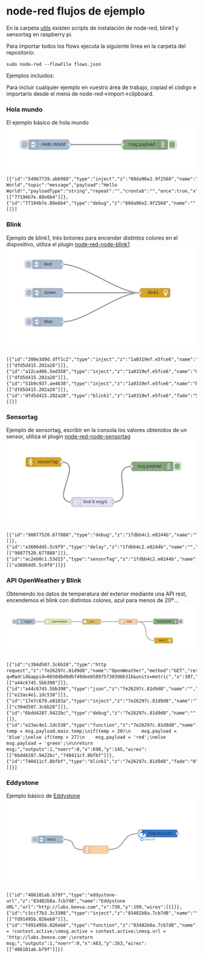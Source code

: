 # node-red flujos de ejemplo

En la carpeta [utils](https://github.com/hackbeersRPI/node/tree/master/utils) existen scripts de instalación de node-red, blink1 y sensortag en raspberry pi.

Para importar todos los flows ejecuta la siguiente linea en la carpeta del repositorio:
```
sudo node-red --flowFile flows.json 
```

Ejemplos incluidos:

Para incluir cualquier ejemplo en vuestro área de trabajo, copiad el código e importarlo desde el menú de node-red->import->clipboard.

### Hola mundo
El ejemplo básico de hola mundo
![Hello World](https://github.com/hackbeersRPI/node/blob/master/static/holamundo.png)
```
[{"id":"54967739.ab6988","type":"inject","z":"60da96e2.9f2568","name":"Hello World","topic":"message","payload":"Hello World!","payloadType":"string","repeat":"","crontab":"","once":true,"x":206,"y":100,"wires":[["77194b7e.88e6b4"]]},{"id":"77194b7e.88e6b4","type":"debug","z":"60da96e2.9f2568","name":"","active":true,"console":"true","complete":"payload","x":496,"y":100,"wires":[]}]
```

### Blink
Ejemplo de blink1, trés botones para encender distintos colores en el dispositivo, utiliza el plugin [node-red-node-blink1](http://flows.nodered.org/node/node-red-node-blink1)
![Hello World](https://github.com/hackbeersRPI/node/blob/master/static/blink.png)
```
[{"id":"200e3d9d.dff1c2","type":"inject","z":"1a0319ef.e5fce6","name":"Red","topic":"","payload":"#FF0000","payloadType":"string","repeat":"","crontab":"","once":false,"x":265,"y":121,"wires":[["dfd5d415.202a28"]]},{"id":"a12ca406.5ed358","type":"inject","z":"1a0319ef.e5fce6","name":"Green","topic":"","payload":"0,255,0","payloadType":"string","repeat":"","crontab":"","once":false,"x":266,"y":215,"wires":[["dfd5d415.202a28"]]},{"id":"51b9c937.ae4638","type":"inject","z":"1a0319ef.e5fce6","name":"Blue","topic":"","payload":"blue","payloadType":"string","repeat":"","crontab":"","once":false,"x":266,"y":311,"wires":[["dfd5d415.202a28"]]},{"id":"dfd5d415.202a28","type":"blink1","z":"1a0319ef.e5fce6","fade":"500","name":"","x":622,"y":215,"wires":[]}]
```

### Sensortag
Ejemplo de sensortag, escribir en la consola los valores obtenidos de un sensor, utiliza el plugin [node-red-node-sensortag](http://flows.nodered.org/node/node-red-node-sensortag)
![Hello World](https://github.com/hackbeersRPI/node/blob/master/static/sensortag.png)
```
[{"id":"98877520.677888","type":"debug","z":"1fdbb4c2.e0244b","name":"","active":true,"console":"true","complete":"payload","x":492,"y":105,"wires":[]},{"id":"a3606dd5.5c9f9","type":"delay","z":"1fdbb4c2.e0244b","name":"","pauseType":"rate","timeout":"5","timeoutUnits":"seconds","rate":"6","rateUnits":"minute","randomFirst":"1","randomLast":"5","randomUnits":"seconds","drop":true,"x":297,"y":221,"wires":[["98877520.677888"]]},{"id":"ac2eb0c1.53d15","type":"sensorTag","z":"1fdbb4c2.e0244b","name":"sensorTag","topic":"sensorTag","uuid":"","temperature":true,"humidity":true,"pressure":true,"magnetometer":true,"accelerometer":true,"gyroscope":true,"keys":true,"luxometer":true,"x":138,"y":91,"wires":[["a3606dd5.5c9f9"]]}]
```


### API OpenWeather y Blink
Obteniendo los datos de temperatura del exterior mediante una API rest, encendemos el blink con distintos colores, azul para menos de 20º...
![Hello World](https://github.com/hackbeersRPI/node/blob/master/static/api.png)
```
[{"id":"c394d507.3c6b28","type":"http request","z":"7e26297c.81d9d8","name":"OpenWeather","method":"GET","ret":"txt","url":"api.openweathermap.org/data/2.5/weather?q=Madrid&appid=0650dbd0db749deeb58975730396b31b&units=metric","x":307,"y":145,"wires":[["a44c6745.5bb398"]]},{"id":"a44c6745.5bb398","type":"json","z":"7e26297c.81d9d8","name":"","x":491,"y":145,"wires":[["e23ac4e1.1dc538"]]},{"id":"17e7c679.e8183a","type":"inject","z":"7e26297c.81d9d8","name":"Trigger","topic":"","payload":"","payloadType":"none","repeat":"60","crontab":"","once":true,"x":133,"y":145,"wires":[["c394d507.3c6b28"]]},{"id":"6bdd4287.9422bc","type":"debug","z":"7e26297c.81d9d8","name":"","active":true,"console":"false","complete":"payload","x":895,"y":144,"wires":[]},{"id":"e23ac4e1.1dc538","type":"function","z":"7e26297c.81d9d8","name":"Color","func":"var temp = msg.payload.main.temp;\nif(temp < 20)\n    msg.payload = 'blue';\nelse if(temp > 27)\n    msg.payload = 'red';\nelse msg.payload = 'green';\n\nreturn msg;","outputs":1,"noerr":0,"x":690,"y":145,"wires":[["6bdd4287.9422bc","740411cf.8bfbf"]]},{"id":"740411cf.8bfbf","type":"blink1","z":"7e26297c.81d9d8","fade":"0","name":"","x":882,"y":248,"wires":[]}]
```

### Eddystone
Ejemplo básico de [Eddystone](https://github.com/google/eddystone)
![Hello World](https://github.com/hackbeersRPI/node/blob/master/static/eddystone.png)
```
[{"id":"486101ab.b79f","type":"eddystone-url","z":"83482b8a.7cb7d8","name":"Eddystone URL","url":"http://labs.beeva.com","x":730,"y":199,"wires":[[]]},{"id":"c3ccf7b3.3c3308","type":"inject","z":"83482b8a.7cb7d8","name":"","topic":"","payload":"","payloadType":"none","repeat":"","crontab":"","once":false,"x":302,"y":223,"wires":[["fd91495b.026eb8"]]},{"id":"fd91495b.026eb8","type":"function","z":"83482b8a.7cb7d8","name":"","func":"context.active = !context.active;\nmsg.active = context.active;\nmsg.url = 'http://labs.beeva.com';\nreturn msg;","outputs":1,"noerr":0,"x":483,"y":263,"wires":[["486101ab.b79f"]]}]
```
